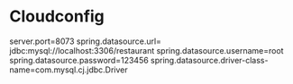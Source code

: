 # Cloudconfig

server.port=8073
spring.datasource.url= jdbc:mysql://localhost:3306/restaurant
spring.datasource.username=root
spring.datasource.password=123456
spring.datasource.driver-class-name=com.mysql.cj.jdbc.Driver
